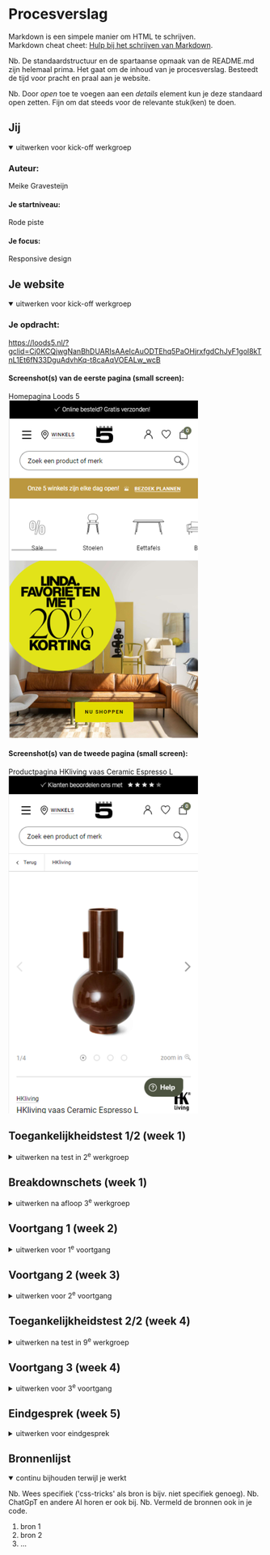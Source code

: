 # Procesverslag
Markdown is een simpele manier om HTML te schrijven.  
Markdown cheat cheet: [Hulp bij het schrijven van Markdown](https://github.com/adam-p/markdown-here/wiki/Markdown-Cheatsheet).

Nb. De standaardstructuur en de spartaanse opmaak van de README.md zijn helemaal prima. Het gaat om de inhoud van je procesverslag. Besteedt de tijd voor pracht en praal aan je website.

Nb. Door *open* toe te voegen aan een *details* element kun je deze standaard open zetten. Fijn om dat steeds voor de relevante stuk(ken) te doen.





## Jij

<details open>
  <summary>uitwerken voor kick-off werkgroep</summary>

  ### Auteur:
  Meike Gravesteijn

  #### Je startniveau:
  Rode piste

  #### Je focus:
  Responsive design
 
</details>





## Je website

<details open>
  <summary>uitwerken voor kick-off werkgroep</summary>

  ### Je opdracht:
  https://loods5.nl/?gclid=Cj0KCQjwgNanBhDUARIsAAeIcAuODTEhq5PaOHjrxfgdChJyF1gol8kTnL1Et6fN33DguAdvhKq-t8caAqVOEALw_wcB

  #### Screenshot(s) van de eerste pagina (small screen): 
  Homepagina Loods 5
  <img src="readme-images/homepage-loods-5.png" width="375px" alt="De homepagina van de meubelwinkel Loods 5">

  #### Screenshot(s) van de tweede pagina (small screen):
  Productpagina HKliving vaas Ceramic Espresso L  
  <img src="readme-images/productpagina-hklivingvaas-loods-5.png" width="375px" alt="Een productpagina van vaas op de website van Loods 5">
 
</details>



## Toegankelijkheidstest 1/2 (week 1)

<details>
  <summary>uitwerken na test in 2<sup>e</sup> werkgroep</summary>

  ### Bevindingen
  Lijst met je bevindingen die in de test naar voren kwamen:
  
  * Er wordt vaak alleen 'koppeling' gezegd.
  
  * Heel veel error en de 'lang' is leeg.
  
  * Slaat soms dingen over.
  
  * Knoppen links en rechts kunnen wel wat groter, zeker voor mensen met slechter zicht.
  
  * H1 is een svg maar staat niet als een H1 genoemd, verder wordt aleen gebruik gemaakt van h2, h3 en h4.
  
  * Er wordt alleen gebruik gemaakt van ul (en dus ook li).
  
  * Standaard foto's hebben een simpele alt tekst, banners en tekst afbeeldingen worden niet met een alt tekst omschreven.
  
  * Video's worden automatisch en muted afgespeeld maar worden niet genoemd.
</details>



## Breakdownschets (week 1)

<details>
  <summary>uitwerken na afloop 3<sup>e</sup> werkgroep</summary>

  ### de hele pagina: 
  <img src="readme-images/breakdownschets_hele_pagina.png" width="375px" alt="breakdown van de hele pagina">

  ### dynamisch deel (bijv menu): 
  <img src="readme-images/breakdownschets_menu.png" width="375px" alt="breakdown van een dynamisch deel">

  ### wellicht nog een dynamisch deel (bijv filter): 
  <img src="readme-images/breakdownschets_scroll.png" width="375px" alt="breakdown van nog een dynamisch deel">

</details>





## Voortgang 1 (week 2)

<details>
  <summary>uitwerken voor 1<sup>e</sup> voortgang</summary>

  ### Stand van zaken
  hier dit ging goed & dit was lastig (neem ook screenshots op van delen van je website en code)
  * De opdrachten gingen over het algemeen best goed, soms moest ik even iets opnieuw doen omdat ik iets verkeerd geschreven had of ergens overheen had gelezen.
  * Zelf de html en css van mijn eigen website schrijven vind ik dan weer moeilijker. Ik denk omdat ik niet altijd even goed weet wat ik moet doen om het gewenste eindwerk te krijgen.
  * Ik ben nu vooral bezig geweest met een beetje de basis neer te zetten. 
    De html is nog niet helemaal zoals het moet (omdat ik de breakdownschets niet helemaal goed had gemaakt), en de css is nu nog best rommerling.
    Ik wil hier dit weekend even goed voor zitten om deze op orde te krijgen.


  ### Agenda voor meeting
  samen met je groepje opstellen

  * Student 1 (Jens)
    - Video als achtergrond, border om een bepaald stuk
    
  * Student 2 (Meike)
    - SVG viewport in html en goede svg css
    
  * Student 3 (Marelva): 
    - Plaatjes over elkaar en over hele scherm zetten
    
  * Student 4 (Chanté): 

  


  ### Verslag van meeting
  hier na afloop snel de uitkomsten van de meeting vastleggen

  - Sections veranderen naar articles en andersom (indien nodig)
  - Media query toevoegen
  - SVG paths omzetten in images
</details>





## Voortgang 2 (week 3)

<details>
  <summary>uitwerken voor 2<sup>e</sup> voortgang</summary>

  ### Stand van zaken
  hier dit ging goed & dit was lastig (neem ook screenshots op van delen van je website en code)
  * Ik heb de feedback van vorige week verwerkt, ik moest hierdoor wel overnieuw beginnen met mijn css, omdat ik geen overzicht meer had van wat iets was.
  * Ik heb nu weer niet hele goed overzicht in mijn css, ik ga meer notities toevoegen per onderdeel zodat ik niet steeds in mijn css hoef te kijken wat ik met welke regel aanspreek.
  * Ik heb sommige dingen al met desktop grootte in gedachte gedaan ipv met mobile grootte. Ik moet deze dingen gaan aanpassen om het voor mezelf ook makkelijker en overzichtelijker te houden.
  * Ik moet sommige oefeningen die ik tijdens de les heb gemaakt opnieuw doen en naar de uitleg kijken. Tijdens de les gingen de opdrachten over het algemeen erg goed, maar het zelf toepassen op mijn eigen site vind ik soms nog wel lastig.


  ### Agenda voor meeting
  samen met je groepje opstellen

  * Student 1 (Meike): 
    - Waarom werkt mijn media query alleen als ie onder aan de pagina staat?
    - Is het handig om meedere media queries te maken voor verschillende onderdelen van de pagina?
    
    (reminders voor mezelf!)
    - Hoe zorg ik voor meer overzicht in mijn html en css?
    - Moet ik mijn css aanpassen? (sommige dingen staan op desktop-first ipv op mobile-first)
    - Bronnen toevoegen
    - Breakdown schets goed (af)maken 
    
  * Student 2
  * Student 3
  * Student 4


  ### Verslag van meeting
  hier na afloop snel de uitkomsten van de meeting vastleggen

  - punt 1
  - punt 2
  - nog een punt
- ...

</details>





## Toegankelijkheidstest 2/2 (week 4)

<details>
  <summary>uitwerken na test in 9<sup>e</sup> werkgroep</summary>

  ### Bevindingen
  Lijst met je bevindingen die in de test naar voren kwamen (geef ook aan wat er verbeterd is):

</details>





## Voortgang 3 (week 4)

<details>
  <summary>uitwerken voor 3<sup>e</sup> voortgang</summary>

  ### Stand van zaken
  hier dit ging goed & dit was lastig (neem ook screenshots op van delen van je website en code)


  ### Agenda voor meeting
  samen met je groepje opstellen

  | student 1      | student 2          | student 3    | student 4        |
  | ---            | ---                | ---          | ---              |
  | dit bespreken  | en dit             | en ik dit    | en dan ik dat    |
  | en dat ook nog | dit als er tijd is | nog een punt | dit wil ik zeker |
  | ...            | ...                | ...          | ...              |


  ### Verslag van meeting
  hier na afloop snel de uitkomsten van de meeting vastleggen

  - punt 1
  - punt 2
  - nog een punt
  - ...

</details>





## Eindgesprek (week 5)

<details>
  <summary>uitwerken voor eindgesprek</summary>

  ### Je uitkomst - karakteristiek screenshots:
  <img src="readme-images/dummy-plaatje.jpg" width="375px" alt="uitomst opdracht 1">


  ### Dit ging goed/Heb ik geleerd: 
  Korte omschrijving met plaatjes

  <img src="readme-images/dummy-plaatje.jpg" width="375px" alt="top">


  ### Dit was lastig/Is niet gelukt:
  Korte omschrijving met plaatjes

  <img src="readme-images/dummy-plaatje.jpg" width="375px" alt="bummer">
</details>





## Bronnenlijst

<details open>
  <summary>continu bijhouden terwijl je werkt</summary>

  Nb. Wees specifiek ('css-tricks' als bron is bijv. niet specifiek genoeg). 
  Nb. ChatGpT en andere AI horen er ook bij.
  Nb. Vermeld de bronnen ook in je code.

  1. bron 1
  2. bron 2
  3. ...

</details>